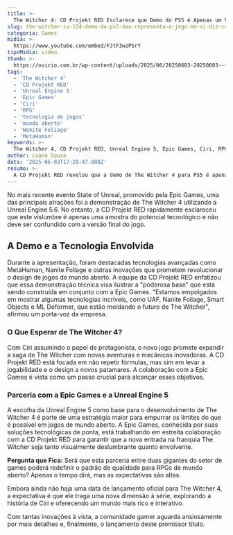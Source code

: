 ```yaml
---
title: >-
  The Witcher 4: CD Projekt RED Esclarece que Demo do PS5 é Apenas um Vislumbre Tecnológico
slug: the-witcher-iv-124-demo-do-ps5-nao-representa-o-jogo-em-si-diz-cd-projekt
categoria: Games
midia: >-
  https://www.youtube.com/embed/FJtF3wzPSrY
tipoMidia: video
thumb: >-
  https://ovicio.com.br/wp-content/uploads/2025/06/20250603-20250603--fjtf3wzpsry.jpg
tags:
  - 'The Witcher 4'
  - 'CD Projekt RED'
  - 'Unreal Engine 5'
  - 'Epic Games'
  - 'Ciri'
  - 'RPG'
  - 'tecnologia de jogos'
  - 'mundo aberto'
  - 'Nanite Foliage'
  - 'MetaHuman'
keywords: >-
  The Witcher 4, CD Projekt RED, Unreal Engine 5, Epic Games, Ciri, RPG, tecnologia de jogos, mundo aberto, Nanite Foliage, MetaHuman
author: Luana Souza
data: '2025-06-03T17:28:47.000Z'
resumo: >-
  A CD Projekt RED revelou que a demo de The Witcher 4 para PS5 é apenas uma demonstração técnica da Unreal Engine 5, não refletindo o jogo final. A empresa destaca a parceria com a Epic Games para expandir os limites do design de mundo aberto.
---
```


No mais recente evento State of Unreal, promovido pela Epic Games, uma das principais atrações foi a demonstração de The Witcher 4 utilizando a Unreal Engine 5.6. No entanto, a CD Projekt RED rapidamente esclareceu que este vislumbre é apenas uma amostra do potencial tecnológico e não deve ser confundido com a versão final do jogo.

## A Demo e a Tecnologia Envolvida

Durante a apresentação, foram destacadas tecnologias avançadas como MetaHuman, Nanite Foliage e outras inovações que prometem revolucionar o design de jogos de mundo aberto. A equipe da CD Projekt RED enfatizou que essa demonstração técnica visa ilustrar a "poderosa base" que está sendo construída em conjunto com a Epic Games. "Estamos empolgados em mostrar algumas tecnologias incríveis, como UAF, Nanite Foliage, Smart Objects e ML Deformer, que estão moldando o futuro de The Witcher", afirmou um porta-voz da empresa.

### O Que Esperar de The Witcher 4?

Com Ciri assumindo o papel de protagonista, o novo jogo promete expandir a saga de The Witcher com novas aventuras e mecânicas inovadoras. A CD Projekt RED está focada em não repetir fórmulas, mas sim em levar a jogabilidade e o design a novos patamares. A colaboração com a Epic Games é vista como um passo crucial para alcançar esses objetivos.

### Parceria com a Epic Games e a Unreal Engine 5

A escolha da Unreal Engine 5 como base para o desenvolvimento de The Witcher 4 é parte de uma estratégia maior para empurrar os limites do que é possível em jogos de mundo aberto. A Epic Games, conhecida por suas soluções tecnológicas de ponta, está trabalhando em estreita colaboração com a CD Projekt RED para garantir que a nova entrada na franquia The Witcher seja tanto visualmente deslumbrante quanto envolvente.

**Pergunta que Fica:** Será que esta parceria entre duas gigantes do setor de games poderá redefinir o padrão de qualidade para RPGs de mundo aberto? Apenas o tempo dirá, mas as expectativas são altas.

Embora ainda não haja uma data de lançamento oficial para The Witcher 4, a expectativa é que ele traga uma nova dimensão à série, explorando a história de Ciri e oferecendo um mundo mais rico e interativo.

Com tantas inovações à vista, a comunidade gamer aguarda ansiosamente por mais detalhes e, finalmente, o lançamento deste promissor título.